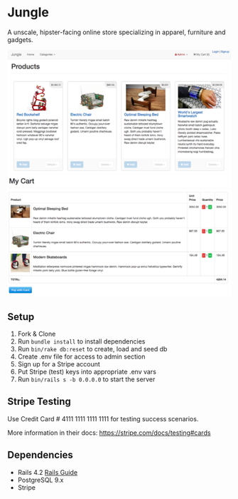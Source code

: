 # Jungle

A unscale, hipster-facing online store specializing in apparel, furniture and gadgets.

![Homepage](https://github.com/Rileygowan/jungle-rails/blob/master/app/assets/images/homepage.png?raw=true)
![Cart](https://github.com/Rileygowan/jungle-rails/blob/master/app/assets/images/cart.png?raw=true)

## Setup

1. Fork & Clone
2. Run `bundle install` to install dependencies
3. Run `bin/rake db:reset` to create, load and seed db
4. Create .env file for access to admin section
5. Sign up for a Stripe account
6. Put Stripe (test) keys into appropriate .env vars
7. Run `bin/rails s -b 0.0.0.0` to start the server

## Stripe Testing

Use Credit Card # 4111 1111 1111 1111 for testing success scenarios.

More information in their docs: <https://stripe.com/docs/testing#cards>

## Dependencies

* Rails 4.2 [Rails Guide](http://guides.rubyonrails.org/v4.2/)
* PostgreSQL 9.x
* Stripe
